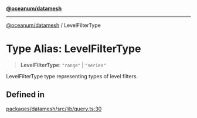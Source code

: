 [**@oceanum/datamesh**](../README.md)

***

[@oceanum/datamesh](../README.md) / LevelFilterType

# Type Alias: LevelFilterType

> **LevelFilterType**: `"range"` \| `"series"`

LevelFilterType type representing types of level filters.

## Defined in

[packages/datamesh/src/lib/query.ts:30](https://github.com/oceanum-io/oceanum-js/blob/b819c1f297a41b7ce9644bbdd1734c693df7b2fd/packages/datamesh/src/lib/query.ts#L30)
